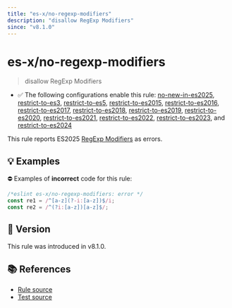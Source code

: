 ```yaml
---
title: "es-x/no-regexp-modifiers"
description: "disallow RegExp Modifiers"
since: "v8.1.0"
---
```


# es-x/no-regexp-modifiers
> disallow RegExp Modifiers

- ✅ The following configurations enable this rule: [no-new-in-es2025], [restrict-to-es3], [restrict-to-es5], [restrict-to-es2015], [restrict-to-es2016], [restrict-to-es2017], [restrict-to-es2018], [restrict-to-es2019], [restrict-to-es2020], [restrict-to-es2021], [restrict-to-es2022], [restrict-to-es2023], and [restrict-to-es2024]

This rule reports ES2025 [RegExp Modifiers](https://github.com/tc39/proposal-regexp-modifiers) as errors.

## 💡 Examples

⛔ Examples of **incorrect** code for this rule:

<eslint-playground type="bad">

```js
/*eslint es-x/no-regexp-modifiers: error */
const re1 = /^[a-z](?-i:[a-z])$/i;
const re2 = /^(?i:[a-z])[a-z]$/;
```

</eslint-playground>

## 🚀 Version

This rule was introduced in v8.1.0.

## 📚 References

- [Rule source](https://github.com/eslint-community/eslint-plugin-es-x/blob/master/lib/rules/no-regexp-modifiers.js)
- [Test source](https://github.com/eslint-community/eslint-plugin-es-x/blob/master/tests/lib/rules/no-regexp-modifiers.js)

[no-new-in-es2025]: ../configs/index.md#no-new-in-es2025
[restrict-to-es3]: ../configs/index.md#restrict-to-es3
[restrict-to-es5]: ../configs/index.md#restrict-to-es5
[restrict-to-es2015]: ../configs/index.md#restrict-to-es2015
[restrict-to-es2016]: ../configs/index.md#restrict-to-es2016
[restrict-to-es2017]: ../configs/index.md#restrict-to-es2017
[restrict-to-es2018]: ../configs/index.md#restrict-to-es2018
[restrict-to-es2019]: ../configs/index.md#restrict-to-es2019
[restrict-to-es2020]: ../configs/index.md#restrict-to-es2020
[restrict-to-es2021]: ../configs/index.md#restrict-to-es2021
[restrict-to-es2022]: ../configs/index.md#restrict-to-es2022
[restrict-to-es2023]: ../configs/index.md#restrict-to-es2023
[restrict-to-es2024]: ../configs/index.md#restrict-to-es2024
